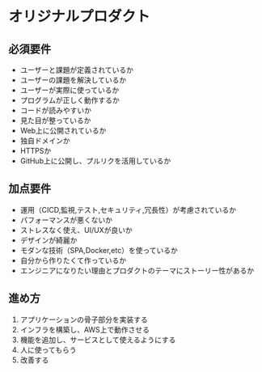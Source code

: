 # オリジナルプロダクト

## 必須要件

- ユーザーと課題が定義されているか
- ユーザーの課題を解決しているか
- ユーザーが実際に使っているか
- プログラムが正しく動作するか
- コードが読みやすいか
- 見た目が整っているか
- Web上に公開されているか
- 独自ドメインか
- HTTPSか
- GitHub上に公開し、プルリクを活用しているか

## 加点要件

- 運用（CICD,監視,テスト,セキュリティ,冗長性）が考慮されているか
- パフォーマンスが悪くないか
- ストレスなく使え、UI/UXが良いか
- デザインが綺麗か
- モダンな技術（SPA,Docker,etc）を使っているか
- 自分から作りたくて作っているか
- エンジニアになりたい理由とプロダクトのテーマにストーリー性があるか

## 進め方

1. アプリケーションの骨子部分を実装する
2. インフラを構築し、AWS上で動作させる
3. 機能を追加し、サービスとして使えるようにする
4. 人に使ってもらう
5. 改善する
